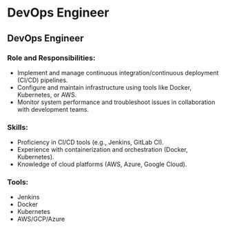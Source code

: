 # DevOps Engineer

## <a id="_1tc2avslsrow"></a>DevOps Engineer

### <a id="_s0qpw82kxgnm"></a>__Role and Responsibilities:__

- Implement and manage continuous integration/continuous deployment \(CI/CD\) pipelines\.
- Configure and maintain infrastructure using tools like Docker, Kubernetes, or AWS\.
- Monitor system performance and troubleshoot issues in collaboration with development teams\.

### <a id="_thl0m4sdjypa"></a>__Skills:__

- Proficiency in CI/CD tools \(e\.g\., Jenkins, GitLab CI\)\.
- Experience with containerization and orchestration \(Docker, Kubernetes\)\.
- Knowledge of cloud platforms \(AWS, Azure, Google Cloud\)\.

### <a id="_f3ejt9iekk8u"></a>__Tools:__

- Jenkins
- Docker
- Kubernetes
- AWS/GCP/Azure

## <a id="_sjn6oxpnirwx"></a>
